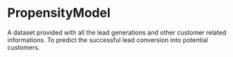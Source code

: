 # PropensityModel
A dataset provided with all the lead generations and other customer related informations.
To predict the successful lead conversion into potential customers.
